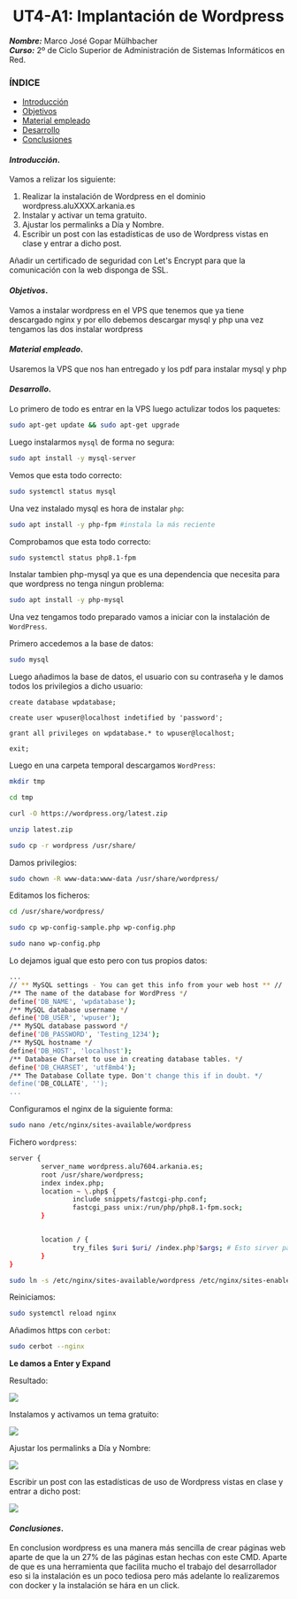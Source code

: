 <center>

# UT4-A1: Implantación de Wordpress


</center>

***Nombre:*** Marco José Gopar Mülhbacher
<br>
***Curso:*** 2º de Ciclo Superior de Administración de Sistemas Informáticos en Red.

### ÍNDICE

+ [Introducción](#id1)
+ [Objetivos](#id2)
+ [Material empleado](#id3)
+ [Desarrollo](#id4)
+ [Conclusiones](#id5)


#### ***Introducción***. <a name="id1"></a>

Vamos a relizar los siguiente:

1. Realizar la instalación de Wordpress en el dominio wordpress.aluXXXX.arkania.es
2. Instalar y activar un tema gratuito.
3. Ajustar los permalinks a Día y Nombre.
4. Escribir un post con las estadísticas de uso de Wordpress vistas en clase y entrar a dicho post.

Añadir un certificado de seguridad con Let's Encrypt para que la comunicación con la web disponga de SSL.

#### ***Objetivos***. <a name="id2"></a>

Vamos a instalar wordpress en el VPS que tenemos que ya tiene descargado nginx y por ello debemos descargar mysql y php una vez tengamos las dos instalar wordpress

#### ***Material empleado***. <a name="id3"></a>

Usaremos la VPS que nos han entregado y los pdf para instalar mysql y php

#### ***Desarrollo***. <a name="id4"></a>

Lo primero de todo es entrar en la VPS luego actulizar todos los paquetes:

```bash
sudo apt-get update && sudo apt-get upgrade 
```

Luego instalarmos `mysql` de forma no segura:

```bash
sudo apt install -y mysql-server
```

Vemos que esta todo correcto:

```bash
sudo systemctl status mysql
```

Una vez instalado mysql es hora de instalar `php`:

```bash
sudo apt install -y php-fpm	#instala la más reciente
```

Comprobamos que esta todo correcto:

```bash
sudo systemctl status php8.1-fpm
```

Instalar tambien php-mysql ya que es una dependencia que necesita para que wordpress no tenga ningun problema:

```bash
sudo apt install -y php-mysql
```

Una vez tengamos todo preparado vamos a iniciar con la instalación de `WordPress`.

Primero accedemos a la base de datos:

```bash
sudo mysql 
```

Luego añadimos la base de datos, el usuario con su contraseña y le damos todos los privilegios a dicho usuario:

```mysql
create database wpdatabase;

create user wpuser@localhost indetified by 'password';

grant all privileges on wpdatabase.* to wpuser@localhost;

exit;
```

Luego en una carpeta temporal descargamos `WordPress`:

```bash
mkdir tmp
```
```bash
cd tmp
```
```bash
curl -O https://wordpress.org/latest.zip
```
```bash
unzip latest.zip
```
```bash
sudo cp -r wordpress /usr/share/
```

Damos privilegios:

```bash
sudo chown -R www-data:www-data /usr/share/wordpress/
```

Editamos los ficheros:

```bash
cd /usr/share/wordpress/
```

```bash
sudo cp wp-config-sample.php wp-config.php
```

```bash
sudo nano wp-config.php
```

Lo dejamos igual que esto pero con tus propios datos:

```bash
...
// ** MySQL settings - You can get this info from your web host ** //
/** The name of the database for WordPress */
define('DB_NAME', 'wpdatabase');
/** MySQL database username */
define('DB_USER', 'wpuser');
/** MySQL database password */
define('DB_PASSWORD', 'Testing_1234');
/** MySQL hostname */
define('DB_HOST', 'localhost');
/** Database Charset to use in creating database tables. */
define('DB_CHARSET', 'utf8mb4');
/** The Database Collate type. Don't change this if in doubt. */
define('DB_COLLATE', '');
...
```

Configuramos el nginx de la siguiente forma:

```bash
sudo nano /etc/nginx/sites-available/wordpress
```
Fichero `wordpress`:

```bash
server {
        server_name wordpress.alu7604.arkania.es;
        root /usr/share/wordpress;
        index index.php;
        location ~ \.php$ {
                include snippets/fastcgi-php.conf;
                fastcgi_pass unix:/run/php/php8.1-fpm.sock;
        }


        location / {
                try_files $uri $uri/ /index.php?$args; # Esto sirver para más adelante para que puede cargar las subpaginas
        }
}
```
```bash
sudo ln -s /etc/nginx/sites-available/wordpress /etc/nginx/sites-enabled/
```

Reiniciamos:

```bash
sudo systemctl reload nginx
```

Añadimos https con `cerbot`:

```bash
sudo cerbot --nginx
```
**Le damos a Enter y Expand**

Resultado:

![](img/1.png)

Instalamos y activamos un tema gratuito:

![](img/2.png)

Ajustar los permalinks a Día y Nombre:

![](img/3.png)

Escribir un post con las estadísticas de uso de Wordpress vistas en clase y entrar a dicho post:

![](img/4.png)


#### ***Conclusiones***. <a name="id5"></a>

En conclusion wordpress es una manera más sencilla de crear páginas web aparte de que la un 27% de las páginas estan hechas con este CMD. Aparte de que es una herramienta que facilita mucho el trabajo del desarrollador eso si la instalación es un poco tediosa pero más adelante lo realizaremos con docker y la instalación se hára en un click.

